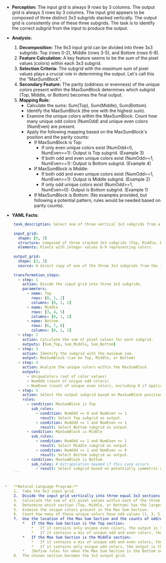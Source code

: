 *   **Perception:** The input grid is always 9 rows by 3 columns. The output grid is always 3 rows by 3 columns. The input grid appears to be composed of three distinct 3x3 subgrids stacked vertically. The output grid is consistently one of these three subgrids. The task is to identify the correct subgrid from the input to produce the output.

*   **Analysis:**
    1.  **Decomposition:** The 9x3 input grid can be divided into three 3x3 subgrids: Top (rows 0-2), Middle (rows 3-5), and Bottom (rows 6-8).
    2.  **Feature Calculation:** A key feature seems to be the sum of the pixel values (colors) within each 3x3 subgrid.
    3.  **Selection Criteria:** The subgrid with the *maximum* sum of pixel values plays a crucial role in determining the output. Let's call this the "MaxSumBlock".
    4.  **Secondary Feature:** The parity (oddness or evenness) of the unique colors present *within* the MaxSumBlock determines which subgrid (Top, Middle, or Bottom) becomes the final output.
    5.  **Mapping Rule:**
        *   Calculate the sums: Sum(Top), Sum(Middle), Sum(Bottom).
        *   Identify the MaxSumBlock (the one with the highest sum).
        *   Examine the unique colors within the MaxSumBlock. Count how many unique odd colors (NumOdd) and unique even colors (NumEven) are present.
        *   Apply the following mapping based on the MaxSumBlock's position and the parity counts:
            *   If MaxSumBlock is Top:
                *   If only even unique colors exist (NumOdd=0, NumEven>=1): Output is Top subgrid. (Example 3)
                *   If both odd and even unique colors exist (NumOdd>=1, NumEven>=1): Output is Bottom subgrid. (Example 4)
            *   If MaxSumBlock is Middle:
                *   If both odd and even unique colors exist (NumOdd>=1, NumEven>=1): Output is Middle subgrid. (Example 2)
                *   If only odd unique colors exist (NumOdd>=1, NumEven=0): Output is Bottom subgrid. (Example 1)
            *   If MaxSumBlock is Bottom: (No examples provided, but following a potential pattern, rules would be needed based on parity counts).

*   **YAML Facts:**
    
```yaml
    task_description: Select one of three vertical 3x3 subgrids from a 9x3 input grid based on pixel sum and color parity rules.
    
    input_grid:
      shape: [9, 3]
      structure: Composed of three stacked 3x3 subgrids (Top, Middle, Bottom).
      elements: Pixels with integer values 0-9 representing colors.
    
    output_grid:
      shape: [3, 3]
      source: A direct copy of one of the three 3x3 subgrids from the input.
    
    transformation_steps:
      - step: 1
        action: Divide the input grid into three 3x3 subgrids.
        parameters:
          - name: Top
            rows: [0, 1, 2]
            columns: [0, 1, 2]
          - name: Middle
            rows: [3, 4, 5]
            columns: [0, 1, 2]
          - name: Bottom
            rows: [6, 7, 8]
            columns: [0, 1, 2]
      - step: 2
        action: Calculate the sum of pixel values for each subgrid.
        outputs: [Sum_Top, Sum_Middle, Sum_Bottom]
      - step: 3
        action: Identify the subgrid with the maximum sum.
        output: MaxSumBlock (can be Top, Middle, or Bottom)
      - step: 4
        action: Analyze the unique colors within the MaxSumBlock.
        outputs:
          - UniqueColors (set of color values)
          - NumOdd (count of unique odd colors)
          - NumEven (count of unique even colors, excluding 0 if applicable, though 0 not seen in key blocks here)
      - step: 5
        action: Select the output subgrid based on MaxSumBlock position and color parity counts.
        rules:
          - condition: MaxSumBlock is Top
            sub_rules:
              - condition: NumOdd == 0 and NumEven >= 1
                result: Select Top subgrid as output.
              - condition: NumOdd >= 1 and NumEven >= 1
                result: Select Bottom subgrid as output.
          - condition: MaxSumBlock is Middle
            sub_rules:
              - condition: NumOdd >= 1 and NumEven >= 1
                result: Select Middle subgrid as output.
              - condition: NumOdd >= 1 and NumEven == 0
                result: Select Bottom subgrid as output.
          - condition: MaxSumBlock is Bottom
            sub_rules: # Extrapolation needed if this case occurs
              - result: Select subgrid based on potentially symmetric or extended parity rules (e.g., Even-Only -> Bottom, Mixed -> Top, Odd-Only -> Middle - speculative).
    ```


*   **Natural Language Program:**
    1.  Take the 9x3 input grid.
    2.  Divide the input grid vertically into three equal 3x3 sections: the Top section (rows 0-2), the Middle section (rows 3-5), and the Bottom section (rows 6-8).
    3.  Calculate the sum of all pixel values within each of the three sections.
    4.  Determine which section (Top, Middle, or Bottom) has the largest sum. Call this the "Max Sum Section".
    5.  Examine the unique colors present in the Max Sum Section.
    6.  Count how many of these unique colors have odd values (1, 3, 5, 7, 9) and how many have even values (0, 2, 4, 6, 8).
    7.  Use the location of the Max Sum Section and the counts of odd/even unique colors to choose the final output section:
        *   If the Max Sum Section is the Top section:
            *   If it contains only unique even colors, the output is the Top section.
            *   If it contains a mix of unique odd and even colors, the output is the Bottom section.
        *   If the Max Sum Section is the Middle section:
            *   If it contains a mix of unique odd and even colors, the output is the Middle section.
            *   If it contains only unique odd colors, the output is the Bottom section.
        *   (Define rules for when the Max Sum Section is the Bottom section if needed, based on observed patterns or assumptions).
    8.  The chosen section becomes the 3x3 output grid.